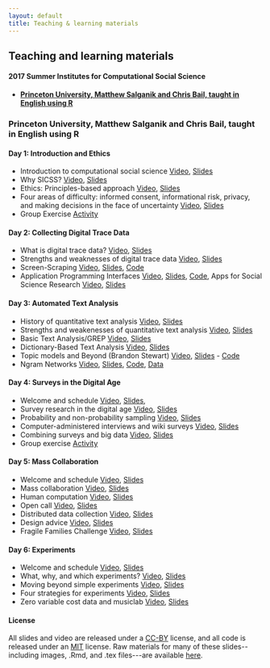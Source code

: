 ```yaml
---
layout: default
title: Teaching & learning materials
---
```


## Teaching and learning materials
#### 2017 Summer Institutes for Computational Social Science

- **[Princeton University, Matthew Salganik and Chris Bail, taught in English using R](#princeton-university-matthew-salganik-and-chris-bail-taught-in-english-using-r)**

### Princeton University, Matthew Salganik and Chris Bail, taught in English using R

#### Day 1: Introduction and Ethics

- Introduction to computational social science [Video](https://www.youtube.com/watch?v=nXGYLNjSZtk&index=1&list=PL9UNgBC7ODr6hJ0rlJIDO7Cvg66tzI4IT), [Slides](https://github.com/compsocialscience/summer-institute/blob/master/2017/materials/day1-intro-ethics/01-welcome_and_logistics.pdf)
- Why SICSS? [Video](https://www.youtube.com/watch?v=pgyJQO748YE&index=2&list=PL9UNgBC7ODr6hJ0rlJIDO7Cvg66tzI4IT), [Slides](https://cdn.rawgit.com/compsocialscience/summer-institute/71be83b5/2017/materials/day1-intro-ethics/Why%20SICSS.html)
- Ethics: Principles-based approach [Video](https://www.youtube.com/watch?v=QSdmdXxwhcM&index=2&list=PL9UNgBC7ODr77e3mThLoH2RQ3u_Dg-9gO), [Slides](https://github.com/compsocialscience/summer-institute/blob/master/2017/materials/day1-intro-ethics/03-ethics.pdf)
- Four areas of difficulty: informed consent, informational risk, privacy, and making decisions in the face of uncertainty [Video](https://www.youtube.com/watch?v=4K8dIzN8NCA&index=1&list=PL9UNgBC7ODr77e3mThLoH2RQ3u_Dg-9gO), [Slides](https://github.com/compsocialscience/summer-institute/blob/master/2017/materials/day1-intro-ethics/04-areas-of-difficulty.pdf)
- Group Exercise [Activity](https://github.com/compsocialscience/summer-institute/blob/master/2017/materials/day1-intro-ethics/ethics_activity.pdf)

#### Day 2: Collecting Digital Trace Data

- What is digital trace data? [Video](https://www.youtube.com/watch?v=vmE4nwY2bCM&index=2&list=PL9UNgBC7ODr4wIBNMfH2Aq_8YMC4VH684), [Slides](https://cdn.rawgit.com/compsocialscience/summer-institute/0f3b8fa8/2017/materials/day2_digital_trace_data/What%20is%20Digital%20Trace%20Data.html)
- Strengths and weaknesses of digital trace data [Video](https://www.youtube.com/watch?v=iUw3NYA8Ziw&index=4&list=PL9UNgBC7ODr4wIBNMfH2Aq_8YMC4VH684), [Slides](https://cdn.rawgit.com/compsocialscience/summer-institute/8d9c2257/2017/materials/day2_digital_trace_data/Strengths%20and%20Weaknesses%20of%20Digital%20Trace%20Data.html)
- Screen-Scraping [Video](https://www.youtube.com/watch?v=LbHtCylaQn8&index=4&list=PL9UNgBC7ODr4wIBNMfH2Aq_8YMC4VH684), [Slides](https://cdn.rawgit.com/compsocialscience/summer-institute/d4594b33/2017/materials/day2_digital_trace_data/Screenscraping.html), [Code](https://raw.githubusercontent.com/compsocialscience/summer-institute/master/2017/materials/day2_digital_trace_data/Screen-Scraping.R)
- Application Programming Interfaces [Video](https://www.youtube.com/watch?v=X7GHhUfA7os&index=1&list=PL9UNgBC7ODr4wIBNMfH2Aq_8YMC4VH684), [Slides](https://cdn.rawgit.com/compsocialscience/summer-institute/02e63a62/2017/materials/day2_digital_trace_data/APIs.html), [Code](https://raw.githubusercontent.com/compsocialscience/summer-institute/master/2017/materials/day2_digital_trace_data/APIs.R), Apps for Social Science Research [Video](https://www.youtube.com/watch?v=8DBLnYABAMQ&index=6&list=PL9UNgBC7ODr4wIBNMfH2Aq_8YMC4VH684), [Slides](https://cdn.rawgit.com/compsocialscience/summer-institute/6f4d3bec/2017/materials/day2_digital_trace_data/Building%20Apps%20for%20Social%20Science%20Research.html)

#### Day 3: Automated Text Analysis

- History of quantitative text analysis [Video](https://www.youtube.com/watch?v=SbyJv3XI0fg&list=PL9UNgBC7ODr7R4N8T7xj2UvVKiyYvS8aO&index=2), [Slides](https://cdn.rawgit.com/compsocialscience/summer-institute/5d91bfe1/2017/materials/day3_text_analysis/History%20of%20Quantitative%20Text%20Analysis.html)
- Strengths and weakenesses of quantitative text analysis [Video](https://www.youtube.com/watch?v=lqQWG_9q82A&list=PL9UNgBC7ODr7R4N8T7xj2UvVKiyYvS8aO&index=3), [Slides](https://cdn.rawgit.com/compsocialscience/summer-institute/91c11199/2017/materials/day3_text_analysis/Strengths%20and%20Weaknesses%20of%20Text%20Analysis.html)
- Basic Text Analysis/GREP [Video](https://www.youtube.com/watch?v=6waIIvztfkk&list=PL9UNgBC7ODr7R4N8T7xj2UvVKiyYvS8aO&index=4), [Slides](https://cdn.rawgit.com/compsocialscience/summer-institute/b18f9c9a/2017/materials/day3_text_analysis/Basic%20Text%20Analysis.html)
- Dictionary-Based Text Analysis [Video](https://www.youtube.com/watch?v=4xv1ccEUleA&list=PL9UNgBC7ODr7R4N8T7xj2UvVKiyYvS8aO&index=5), [Slides](https://cdn.rawgit.com/compsocialscience/summer-institute/08d429ef/2017/materials/day3_text_analysis/DictionaryBased%20Methods.html)
- Topic models and Beyond (Brandon Stewart) [Video](https://www.youtube.com/watch?v=AGIzIasTuLM&list=PL9UNgBC7ODr7R4N8T7xj2UvVKiyYvS8aO&index=6), [Slides](https://github.com/compsocialscience/summer-institute/blob/master/2017/materials/guest_speakers/Stewart_SICSS.pdf) - [Code](https://cran.r-project.org/web/packages/stm/vignettes/stmVignette.pdf)
- Ngram Networks [Video](https://www.youtube.com/watch?v=WxeC7QIHA98&list=PL9UNgBC7ODr7R4N8T7xj2UvVKiyYvS8aO&index=7), [Slides](https://cdn.rawgit.com/compsocialscience/summer-institute/b1408c61/2017/materials/day3_text_analysis/Ngram%20Networks-1.html), [Code](https://raw.githubusercontent.com/compsocialscience/summer-institute/master/2017/materials/day3_text_analysis/Ngram%20Networks%20Example.R), [Data](https://github.com/compsocialscience/summer-institute/raw/master/2017/materials/day3_text_analysis/Elected%20Official%20Tweets.Rdata)

#### Day 4: Surveys in the Digital Age

- Welcome and schedule [Video](https://youtu.be/7P24_KkzArc), [Slides](https://github.com/compsocialscience/summer-institute/blob/master/2017/materials/day4_surveys/01-welcome-and-schedule.pdf),
- Survey research in the digital age [Video](https://www.youtube.com/watch?v=LEbn3_pXvmw&list=PL9UNgBC7ODr7e6glONuXdY0Zv8_gFSieV&index=2), [Slides](https://github.com/compsocialscience/summer-institute/blob/master/2017/materials/day4_surveys/02-survey-research-digital-age.pdf)
- Probability and non-probability sampling [Video](https://www.youtube.com/watch?v=bwjnGHQ8cuo&list=PL9UNgBC7ODr7e6glONuXdY0Zv8_gFSieV&index=3), [Slides](https://github.com/compsocialscience/summer-institute/blob/master/2017/materials/day4_surveys/03-nonprobability-sampling.pdf)
- Computer-administered interviews and wiki surveys [Video](https://youtu.be/nnspZFgtg1g), [Slides](https://github.com/compsocialscience/summer-institute/blob/master/2017/materials/day4_surveys/04-computer-administered-interviews.pdf)
- Combining surveys and big data   [Video](https://www.youtube.com/watch?v=utQt3XGNv_0&list=PL9UNgBC7ODr7e6glONuXdY0Zv8_gFSieV&index=5), [Slides](https://github.com/compsocialscience/summer-institute/blob/master/2017/materials/day4_surveys/05-combining-surveys-and-big-data.pdf)
- Group exercise [Activity](https://github.com/compsocialscience/summer-institute/blob/master/2017/materials/day4_surveys/survey_activity.pdf)

#### Day 5: Mass Collaboration

- Welcome and schedule [Video](https://youtu.be/F2CSjCIp5mQ), [Slides](https://github.com/compsocialscience/summer-institute/blob/master/2017/materials/day5_mass-collaboration/01-welcome-and-schedule.pdf)
- Mass collaboration [Video](https://www.youtube.com/watch?v=Clr6ioO2b9I&index=2&list=PL9UNgBC7ODr7PfQQwXpa1cizWdUTPym6M), [Slides](https://github.com/compsocialscience/summer-institute/blob/master/2017/materials/day5_mass-collaboration/02-mass-collaboration.pdf)
- Human computation [Video](https://www.youtube.com/watch?v=MggoYBxiG1w&index=3&list=PL9UNgBC7ODr7PfQQwXpa1cizWdUTPym6M), [Slides](https://github.com/compsocialscience/summer-institute/blob/master/2017/materials/day5_mass-collaboration/03-human-computation.pdf)
- Open call [Video](https://www.youtube.com/watch?v=YVBZ094QFuc&index=4&list=PL9UNgBC7ODr7PfQQwXpa1cizWdUTPym6M), [Slides](https://github.com/compsocialscience/summer-institute/blob/master/2017/materials/day5_mass-collaboration/04-open-call.pdf)
- Distributed data collection [Video](https://www.youtube.com/watch?v=Ug3A-VXva_g&index=5&list=PL9UNgBC7ODr7PfQQwXpa1cizWdUTPym6M), [Slides](https://github.com/compsocialscience/summer-institute/blob/master/2017/materials/day5_mass-collaboration/05-distributed-data-collection.pdf)
- Design advice [Video](https://www.youtube.com/watch?v=pZBdSIro2Ec&index=6&list=PL9UNgBC7ODr7PfQQwXpa1cizWdUTPym6M), [Slides](https://github.com/compsocialscience/summer-institute/blob/master/2017/materials/day5_mass-collaboration/06-design-your-own.pdf)
- Fragile Families Challenge [Video](https://www.youtube.com/watch?v=hw_3TNxZaRg&index=7&list=PL9UNgBC7ODr7PfQQwXpa1cizWdUTPym6M), [Slides](https://github.com/compsocialscience/summer-institute/blob/master/2017/materials/day5_mass-collaboration/ffchallenge_getting_started_SICSS.pdf)

#### Day 6: Experiments

- Welcome and schedule [Video](https://youtu.be/6ZNGkuLRYBU), [Slides](https://github.com/compsocialscience/summer-institute/blob/master/2017/materials/day6_experiments/01-welcome-and-schedule.pdf)
- What, why, and which experiments? [Video](https://www.youtube.com/watch?v=joGu0XRnm64&list=PL9UNgBC7ODr5po4NGRR1hRlvcmr1HEewo&index=2), [Slides](https://github.com/compsocialscience/summer-institute/blob/master/2017/materials/day6_experiments/02-what-why-which-experiments.pdf)
- Moving beyond simple experiments [Video](https://www.youtube.com/watch?v=AjS-Z8jDqno&list=PL9UNgBC7ODr5po4NGRR1hRlvcmr1HEewo&index=4), [Slides](https://github.com/compsocialscience/summer-institute/blob/master/2017/materials/day6_experiments/03-moving-beyond-simple-experiments.pdf)
- Four strategies for experiments [Video](https://www.youtube.com/watch?v=i5CSjL7bZsg&index=5&list=PL9UNgBC7ODr5po4NGRR1hRlvcmr1HEewo), [Slides](https://github.com/compsocialscience/summer-institute/blob/master/2017/materials/day6_experiments/04-making-it-happen.pdf)
- Zero variable cost data and musiclab [Video](https://www.youtube.com/watch?v=dwUsT96SSck&list=PL9UNgBC7ODr5po4NGRR1hRlvcmr1HEewo&index=6), [Slides](https://github.com/compsocialscience/summer-institute/blob/master/2017/materials/day6_experiments/06-three-rs.pdf)

#### License

All slides and video are released under a <a href="https://creativecommons.org/licenses/by/4.0/">CC-BY</a> license, and all code is released under an <a href="https://en.wikipedia.org/wiki/MIT_License">MIT</a> license.  Raw materials for many of these slides--including images, .Rmd, and .tex files---are available [here](https://github.com/compsocialscience/summer-institute/tree/master/2017/materials).
